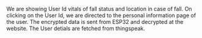 We are showing User Id vitals of fall status and location in case of fall.
On clicking on the User Id, we are directed to the personal information page of the user.
The encrypted data is sent from ESP32 and decrypted at the website.
The User detials are fetched from thingspeak.
